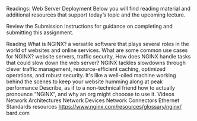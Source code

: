 Readings: Web Server Deployment
Below you will find reading material and additional resources that support today’s topic and the upcoming lecture.

Review the Submission Instructions for guidance on completing and submitting this assignment.

Reading
What is NGINX? a versatile software that plays several roles in the world of websites and online services.
What are some common use cases for NGINX? website servers, traffic security, 
How does NGINX handle tasks that could slow down the web server?  NGINX tackles slowdowns through clever traffic management, resource-efficient caching, optimized operations, and robust security. It's like a well-oiled machine working behind the scenes to keep your website humming along at peak performance
Describe, as if to a non-technical friend how to actually pronounce “NGINX”, and why an org might chooose to use it.
Videos
Network Architectures
Network Devices
Network Connectors
Ethernet Standards
resources 
https://www.nginx.com/resources/glossary/nginx/
bard.com 
